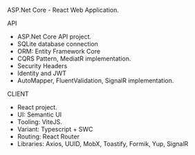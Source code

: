 ASP.Net Core - React Web Application.

API
- ASP.Net Core API project.
- SQLite database connection
- ORM: Entity Framework Core
- CQRS Pattern, MediatR implementation.
- Security Headers
- Identity and JWT
- AutoMapper, FluentValidation, SignalR implementation.

CLIENT
- React project.
- UI: Semantic UI
- Tooling: ViteJS.
- Variant: Typescript + SWC
- Routing: React Router
- Libraries: Axios, UUID, MobX, Toastify, Formik, Yup, SignalR
